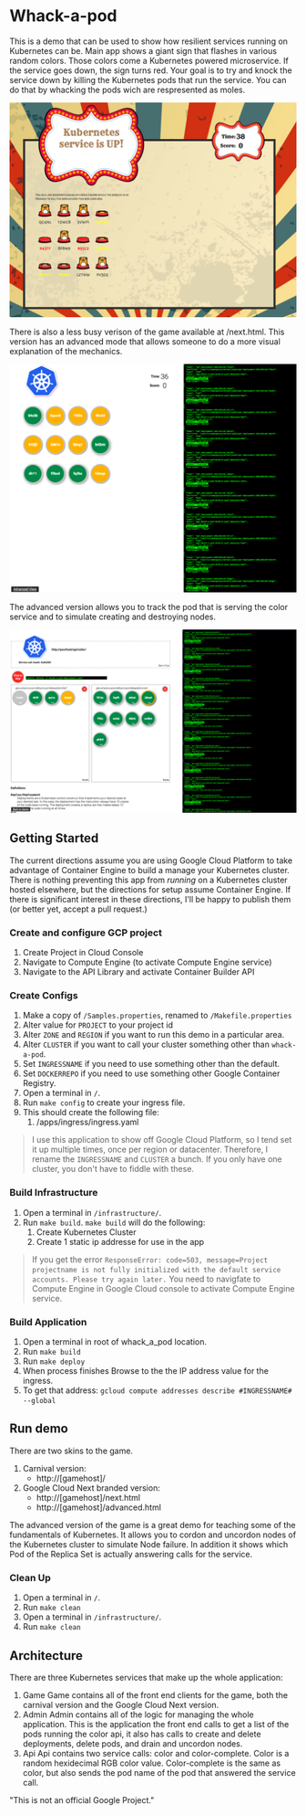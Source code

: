 # Whack-a-pod
This is a demo that can be used to show how resilient services running on
Kubernetes can be. Main app shows a giant sign that flashes in various random
colors.  Those colors come a Kubernetes powered microservice.  If the service
goes down, the sign turns red. Your goal is to try and knock the service down
by killing the Kubernetes pods that run the service. You can do that by
whacking the pods wich are respresented as moles.

![Whack-a-pod Screenshot](screenshots/game.png "Screenshot")

There is also a less busy verison of the game available at /next.html. This
version has an advanced mode that allows someone to do a more visual
explanation of the mechanics.

![Next Screenshot](screenshots/next.png "Next Version")

The advanced version allows you to track the pod that is serving the color
service and to simulate creating and destroying nodes.

![Advanced Screenshot](screenshots/advanced.png "Advanced Version")

## Getting Started

The current directions assume you are using Google Cloud Platform to take
advantage of Container Engine to build a manage your Kubernetes cluster.  There
is nothing preventing this app from *running* on a Kubernetes cluster hosted
elsewhere, but the directions for setup assume Container Engine. If there is
significant interest in these directions, I'll be happy to publish them (or
better yet, accept a pull request.)

### Create and configure GCP project
1. Create Project in Cloud Console
1. Navigate to Compute Engine (to activate Compute Engine service)
1. Navigate to the API Library and activate Container Builder API


### Create Configs 
1. Make a copy of `/Samples.properties`, renamed to `/Makefile.properties`
1. Alter value for `PROJECT` to your project id
1. Alter `ZONE` and `REGION` if you want to run this demo in a particular area.
1. Alter `CLUSTER` if you want to call your cluster something other than
`whack-a-pod`.
1. Set `INGRESSNAME` if you need to use something other than the default. 
1. Set `DOCKERREPO` if you need to use something other Google Container Registry. 
1. Open a terminal in `/`.
1. Run `make config` to create your ingress file. 
1. This should create the following file:
     1. /apps/ingress/ingress.yaml


>I use this application to show off Google Cloud Platform, so I tend set it up
multiple times, once per region or datacenter. Therefore, I rename the `INGRESSNAME` and
`CLUSTER` a bunch. If you only have one cluster, you don't have to fiddle with 
these. 

### Build Infrastructure
1. Open a terminal in `/infrastructure/`.
1. Run `make build`.
`make build` will do the following:
    1. Create Kubernetes Cluster
    1. Create 1 static ip addresse for use in the app

>If you get the error `ResponseError: code=503,
message=Project projectname is not fully initialized with the default service
accounts. Please try again later.` You need to navigfate to Compute Engine in
Google Cloud console to activate Compute Engine service.

     

### Build Application
1. Open a terminal in root of whack_a_pod location.
1. Run `make build`
1. Run `make deploy`
1. When process finishes Browse to the the IP address value for the ingress.
1. To get that address: `gcloud compute addresses describe #INGRESSNAME# --global`

## Run demo
There are two skins to the game.
1. Carnival version:
    *  http://[gamehost]/
1. Google Cloud Next branded version:
    * http://[gamehost]/next.html
    * http://[gamehost]/advanced.html

The advanced version of the game is a great demo for teaching some of the
fundamentals of Kubernetes.  It allows you to cordon and uncordon nodes of the
Kubernetes cluster to simulate Node failure. In addition it shows which Pod of
the Replica Set is actually answering calls for the service.

### Clean Up
1. Open a terminal in `/`.
1. Run `make clean`
1. Open a terminal in `/infrastructure/`.
1. Run `make clean`

## Architecture
There are three Kubernetes services that make up the whole application:
1. Game
Game contains all of the front end clients for the game, both the carnival
version and the Google Cloud Next version.
1. Admin
Admin contains all of the logic for managing the whole application.  This is
the application the front end calls to get a list of the pods running the
color api, it also has calls to create and delete deployments, delete pods, and
drain and uncordon nodes.
1. Api
Api contains two service calls: color and color-complete. Color is a random
hexidecimal RGB color value. Color-complete is the same as color, but also
sends the pod name of the pod that answered the service call.


"This is not an official Google Project."